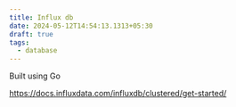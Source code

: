 ```yaml
---
title: Influx db
date: 2024-05-12T14:54:13.1313+05:30
draft: true
tags:
  - database
---
```



Built using Go

https://docs.influxdata.com/influxdb/clustered/get-started/

